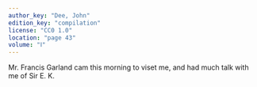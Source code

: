 ```yaml
---
author_key: "Dee, John"
edition_key: "compilation"
license: "CC0 1.0"
location: "page 43"
volume: "Ⅰ"
---
```

Mr. Francis Garland cam this morning to viset me, and had much talk with me of
Sir E. K.
